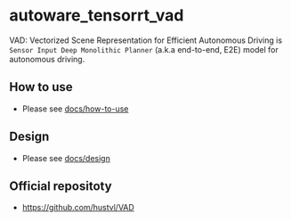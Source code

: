 # autoware_tensorrt_vad

VAD: Vectorized Scene Representation for Efficient Autonomous Driving is `Sensor Input Deep Monolithic Planner` (a.k.a end-to-end, E2E) model for autonomous driving.

## How to use

- Please see [docs/how-to-use](./docs/how-to-use/)

## Design

- Please see [docs/design](./docs/design/)

## Official repositoty

- <https://github.com/hustvl/VAD>
